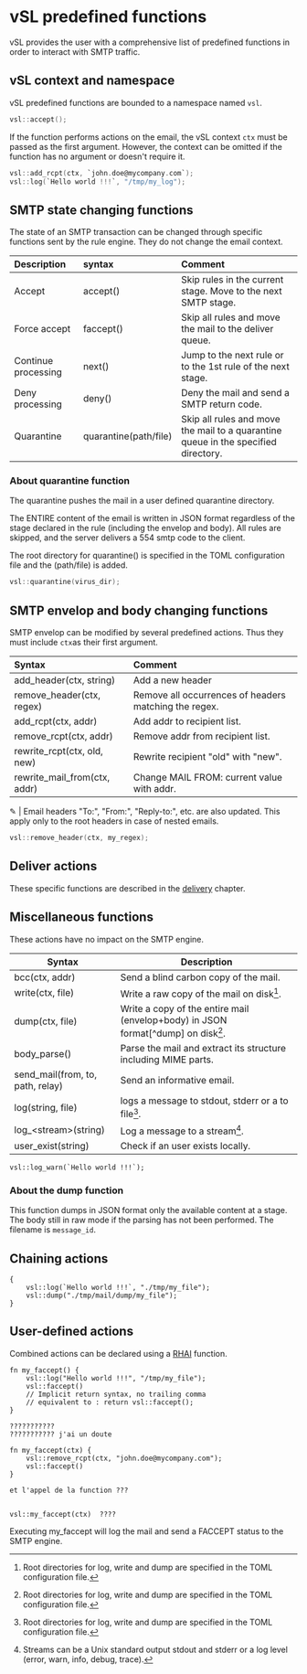 # vSL predefined functions

vSL provides the user with a comprehensive list of predefined functions in order to interact with SMTP traffic.

## vSL context and namespace

vSL predefined functions are bounded to a namespace named `vsl`.

```c
vsl::accept();      
```

If the function performs actions on the email, the vSL context `ctx` must be passed as the first argument. However, the context can be omitted if the function has no argument or doesn't require it.

```c
vsl::add_rcpt(ctx, `john.doe@mycompany.com`);
vsl::log(`Hello world !!!`, "/tmp/my_log");   
```

## SMTP state changing functions

The state of an SMTP transaction can be changed through specific functions sent by the rule engine. They do not change the email context.

| Description |  syntax | Comment
| :--- | :--- | :---
| Accept | accept() | Skip rules in the current stage. Move to the next SMTP stage.
| Force accept | faccept() |Skip all rules and move the mail to the deliver queue.
| Continue processing | next() | Jump to the next rule or to the 1st rule of the next stage.
| Deny processing | deny() | Deny the mail and send a SMTP return code.
| Quarantine | quarantine(path/file) | Skip all rules and move the mail to a quarantine queue in the specified directory.

### About quarantine function

The quarantine pushes the mail in a user defined quarantine directory.

The ENTIRE content of the email is written in JSON format regardless of the stage declared in the rule (including the envelop and body). All rules are skipped, and the server delivers a 554 smtp code to the client.

The root directory for quarantine() is specified in the TOML configuration file and the (path/file) is added.

```c
vsl::quarantine(virus_dir);   
```

## SMTP envelop and body changing functions

SMTP envelop can be modified by several predefined actions. Thus they must include `ctx`as their first argument.

Syntax | Comment
| :--- | :---
| add_header(ctx, string) | Add a new header
| remove_header(ctx, regex) | Remove all occurrences of headers matching the regex.
| add_rcpt(ctx, addr) | Add addr to recipient list.
| remove_rcpt(ctx, addr) | Remove addr from recipient list.
| rewrite_rcpt(ctx, old, new) | Rewrite recipient "old" with "new".
| rewrite_mail_from(ctx, addr) | Change MAIL FROM: current value with addr.

&#9998; | Email headers "To:", "From:", "Reply-to:", etc. are also updated.
This apply only to the root headers in case of nested emails.

```c
vsl::remove_header(ctx, my_regex);   
```

## Deliver actions

These specific functions are described in the [delivery] chapter.

[delivery]: delivery.md

## Miscellaneous functions

These actions have no impact on the SMTP engine.

Syntax | Description
| ---- | ---- |
| bcc(ctx, addr) | Send a blind carbon copy of the mail.
| write(ctx, file) | Write a raw copy of the mail on disk[^dir].
| dump(ctx, file) | Write a copy of the entire mail (envelop+body) in JSON format[^dump] on disk[^dir].
| body_parse() | Parse the mail and extract its structure including MIME parts.
| send_mail(from, to, path, relay) | Send an informative email.
| log(string, file) | logs a message to stdout, stderr or a to file[^dir].
| log_\<stream>(string) | Log a message to a stream[^stream].
| user_exist(string) | Check if an user exists locally.

[^dir]: Root directories for log, write and dump are specified in the TOML configuration file.

[^stream]: Streams can be a Unix standard output stdout and stderr or a log level (error, warn, info, debug, trace).

```rust,ignore
vsl::log_warn(`Hello world !!!`);
```

### About the dump function

This function dumps in JSON format only the available content at a stage.  The body still in raw mode if the parsing has not been performed. The filename is `message_id`.

## Chaining actions

```rust,ignore
{
    vsl::log(`Hello world !!!`, "./tmp/my_file");
    vsl::dump("./tmp/mail/dump/my_file");
}
```

## User-defined actions

Combined actions can be declared using a [RHAI](https://rhai.rs/) function.

```rust,ignore
fn my_faccept() {                              
    vsl::log("Hello world !!!", "/tmp/my_file");
    vsl::faccept()
    // Implicit return syntax, no trailing comma
    // equivalent to : return vsl::faccept();
}

???????????
??????????? j'ai un doute 

fn my_faccept(ctx) {
    vsl::remove_rcpt(ctx, "john.doe@mycompany.com");
    vsl::faccept()
}

et l'appel de la function ???


vsl::my_faccept(ctx)  ????

```

Executing my_faccept will log the mail and send a FACCEPT status to the SMTP engine.
